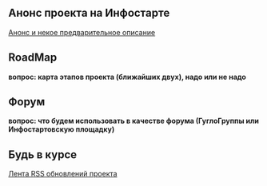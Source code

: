 ## Анонс проекта на Инфостарте ##

[Анонс и некое предварительное описание](http://infostart.ru/forum/forum19/topic30245/index.php)

## RoadMap ##

**вопрос: карта этапов проекта (ближайших двух), надо или не надо**

## Форум ##

**вопрос: что будем использовать в качестве форума (ГуглоГруппы или Инфостартовскую площадку)**

## Будь в курсе ##

[Лента RSS обновлений проекта](http://code.google.com/feeds/p/one-c-connectors/updates/basic)